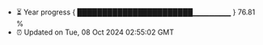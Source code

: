 - ⏳ Year progress { ███████████████████████▁▁▁▁▁▁▁ } 76.81 %
- ⏰ Updated on Tue, 08 Oct 2024 02:55:02 GMT

